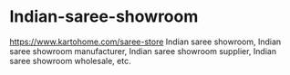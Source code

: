 # Indian-saree-showroom
https://www.kartohome.com/saree-store Indian saree showroom, Indian saree showroom manufacturer, Indian saree showroom supplier, Indian saree showroom wholesale, etc.
